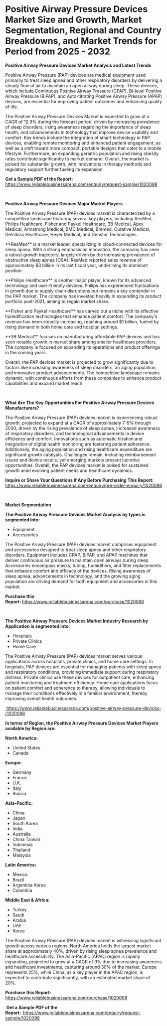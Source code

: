 <p><h1>Positive Airway Pressure Devices Market Size and Growth, Market Segmentation, Regional and Country Breakdowns, and Market Trends for Period from 2025 -  2032</h1></p><p><strong>Positive Airway Pressure Devices Market Analysis and Latest Trends</strong></p>
<p><p>Positive Airway Pressure (PAP) devices are medical equipment used primarily to treat sleep apnea and other respiratory disorders by delivering a steady flow of air to maintain an open airway during sleep. These devices, which include Continuous Positive Airway Pressure (CPAP), Bi-level Positive Airway Pressure (BiPAP), and Auto-titrating Positive Airway Pressure (APAP) devices, are essential for improving patient outcomes and enhancing quality of life.</p><p>The Positive Airway Pressure Devices Market is expected to grow at a CAGR of 12.9% during the forecast period, driven by increasing prevalence of sleep disorders, rising awareness regarding the importance of sleep health, and advancements in technology that improve device usability and comfort. Key trends include the integration of smart technology in PAP devices, enabling remote monitoring and enhanced patient engagement, as well as a shift toward more compact, portable designs that cater to a mobile lifestyle. Furthermore, an expanding geriatric population and rising obesity rates contribute significantly to market demand. Overall, the market is poised for substantial growth, with innovations in therapy methods and regulatory support further fueling its expansion.</p></p>
<p><strong>Get a Sample PDF of the Report:&nbsp;</strong> <a href="https://www.reliablebusinessarena.com/enquiry/request-sample/1020098?utm_campaign=3312&utm_medium=2&utm_source=Github&utm_content=ia&utm_term=13042025&utm_id=positive-airway-pressure-devices">https://www.reliablebusinessarena.com/enquiry/request-sample/1020098</a></p>
<p>&nbsp;</p>
<p><strong>Positive Airway Pressure Devices Major Market Players</strong></p>
<p><p>The Positive Airway Pressure (PAP) devices market is characterized by a competitive landscape featuring several key players, including ResMed, Philips Healthcare, Fisher and Paykel Healthcare, 3B Medical, Apex Medical, Armstrong Medical, BMC Medical, Bremed, Curative Medical, DeVilbiss Healthcare, Heyer Medical, and Genstar Technologies.</p><p>**ResMed** is a market leader, specializing in cloud-connected devices for sleep apnea. With a strong emphasis on innovation, the company has seen a robust growth trajectory, largely driven by the increasing prevalence of obstructive sleep apnea (OSA). ResMed reported sales revenue of approximately $3 billion in its last fiscal year, underlining its dominant position.</p><p>**Philips Healthcare** is another major player, known for its advanced technology and user-friendly devices. Philips has experienced fluctuations in growth due to supply chain disruptions but remains a key contender in the PAP market. The company has invested heavily in expanding its product portfolio post-2021, aiming to regain market share.</p><p>**Fisher and Paykel Healthcare** has carved out a niche with its effective humidification technologies that enhance patient comfort. The company's revenue has been steadily increasing, reaching around $1 billion, fueled by rising demand in both home care and hospital settings.</p><p>**3B Medical** focuses on manufacturing affordable PAP devices and has seen notable growth in market share among smaller healthcare providers. The company is focused on expanding its operations and product offerings in the coming years.</p><p>Overall, the PAP devices market is projected to grow significantly due to factors like increasing awareness of sleep disorders, an aging population, and innovative product advancements. The competitive landscape remains dynamic, with continuous efforts from these companies to enhance product capabilities and expand market reach.</p></p>
<p>&nbsp;</p>
<p><strong>What Are The Key Opportunities For Positive Airway Pressure Devices Manufacturers?</strong></p>
<p><p>The Positive Airway Pressure (PAP) devices market is experiencing robust growth, projected to expand at a CAGR of approximately 7-9% through 2030, driven by the rising prevalence of sleep apnea, increased awareness of respiratory disorders, and technological advancements in device efficiency and comfort. Innovations such as automatic titration and integration of digital health monitoring are fostering patient adherence. Additionally, the aging population and rising healthcare expenditure are significant growth catalysts. Challenges remain, including reimbursement issues and device recalls, yet emerging markets present lucrative opportunities. Overall, the PAP devices market is poised for sustained growth amid evolving patient needs and healthcare dynamics.</p></p>
<p><strong>Inquire or Share Your Questions If Any Before Purchasing This Report:</strong> <a href="https://www.reliablebusinessarena.com/enquiry/pre-order-enquiry/1020098?utm_campaign=3312&utm_medium=2&utm_source=Github&utm_content=ia&utm_term=13042025&utm_id=positive-airway-pressure-devices">https://www.reliablebusinessarena.com/enquiry/pre-order-enquiry/1020098</a></p>
<p>&nbsp;</p>
<p><strong>Market Segmentation</strong></p>
<p><strong>The Positive Airway Pressure Devices Market Analysis by types is segmented into:</strong></p>
<p><ul><li>Equipment</li><li>Accessories</li></ul></p>
<p><p>The Positive Airway Pressure (PAP) devices market comprises equipment and accessories designed to treat sleep apnea and other respiratory disorders. Equipment includes CPAP, BiPAP, and APAP machines that deliver continuous air pressure to maintain open airways during sleep. Accessories encompass masks, tubing, humidifiers, and filter replacements that enhance comfort and efficacy of the devices. Rising awareness of sleep apnea, advancements in technology, and the growing aging population are driving demand for both equipment and accessories in this market.</p></p>
<p><strong>Purchase this Report:&nbsp;</strong><a href="https://www.reliablebusinessarena.com/purchase/1020098?utm_campaign=3312&utm_medium=2&utm_source=Github&utm_content=ia&utm_term=13042025&utm_id=positive-airway-pressure-devices">https://www.reliablebusinessarena.com/purchase/1020098</a></p>
<p>&nbsp;</p>
<p><strong>The Positive Airway Pressure Devices Market Industry Research by Application is segmented into:</strong></p>
<p><ul><li>Hospitals</li><li>Private Clinics</li><li>Home Care</li></ul></p>
<p><p>The Positive Airway Pressure (PAP) devices market serves various applications across hospitals, private clinics, and home care settings. In hospitals, PAP devices are essential for managing patients with sleep apnea and respiratory conditions, providing immediate support during respiratory distress. Private clinics use these devices for outpatient care, enhancing patient monitoring and treatment efficiency. Home care applications focus on patient comfort and adherence to therapy, allowing individuals to manage their conditions effectively in a familiar environment, thereby improving overall health outcomes.</p></p>
<p><a href="https://www.reliablebusinessarena.com/positive-airway-pressure-devices-r1020098?utm_campaign=3312&utm_medium=2&utm_source=Github&utm_content=ia&utm_term=13042025&utm_id=positive-airway-pressure-devices">&nbsp;https://www.reliablebusinessarena.com/positive-airway-pressure-devices-r1020098</a></p>
<p><strong>In terms of Region, the Positive Airway Pressure Devices Market Players available by Region are:</strong></p>
<p>
    <p> <strong> North America: </strong>
        <ul>
            <li>United States</li>
            <li>Canada</li>
        </ul>
        </p> 
    <p> <strong> Europe: </strong>
        <ul>
            <li>Germany</li>
            <li>France</li>
            <li>U.K.</li>
            <li>Italy</li>
            <li>Russia</li>
        </ul>
        </p> 
    <p> <strong> Asia-Pacific: </strong>
        <ul>
            <li>China</li>
            <li>Japan</li>
            <li>South Korea</li>
            <li>India</li>
            <li>Australia</li>
            <li>China Taiwan</li>
            <li>Indonesia</li>
            <li>Thailand</li>
            <li>Malaysia</li>
        </ul>
        </p> 
    <p> <strong> Latin America: </strong>
        <ul>
            <li>Mexico</li>
            <li>Brazil</li>
            <li>Argentina Korea</li>
            <li>Colombia</li>
        </ul>
        </p> 
    <p> <strong> Middle East & Africa: </strong>
        <ul>
            <li>Turkey</li>
            <li>Saudi</li>
            <li>Arabia</li>
            <li>UAE</li>
            <li>Korea</li>
        </ul>
    </p>
    </p>
<p><p>The Positive Airway Pressure (PAP) devices market is witnessing significant growth across various regions. North America holds the largest market share at approximately 40%, driven by rising sleep apnea prevalence and healthcare accessibility. The Asia-Pacific (APAC) region is rapidly expanding, projected to grow at a CAGR of 9% due to increasing awareness and healthcare investments, capturing around 30% of the market. Europe represents 25%, while China, as a key player in the APAC region, is expected to contribute significantly, with an estimated market share of 20%.</p></p>
<p><strong>Purchase this Report: </strong><a href="https://www.reliablebusinessarena.com/purchase/1020098?utm_campaign=3312&utm_medium=2&utm_source=Github&utm_content=ia&utm_term=13042025&utm_id=positive-airway-pressure-devices">https://www.reliablebusinessarena.com/purchase/1020098</a></p>
<p>&nbsp;<strong>Get a Sample PDF of the Report:&nbsp;&nbsp;</strong><a href="https://www.reliablebusinessarena.com/enquiry/request-sample/1020098?utm_campaign=3312&utm_medium=2&utm_source=Github&utm_content=ia&utm_term=13042025&utm_id=positive-airway-pressure-devices">https://www.reliablebusinessarena.com/enquiry/request-sample/1020098</a></p>
<p><strong></strong></p>
<p><p></p><p></p><p></p></p>